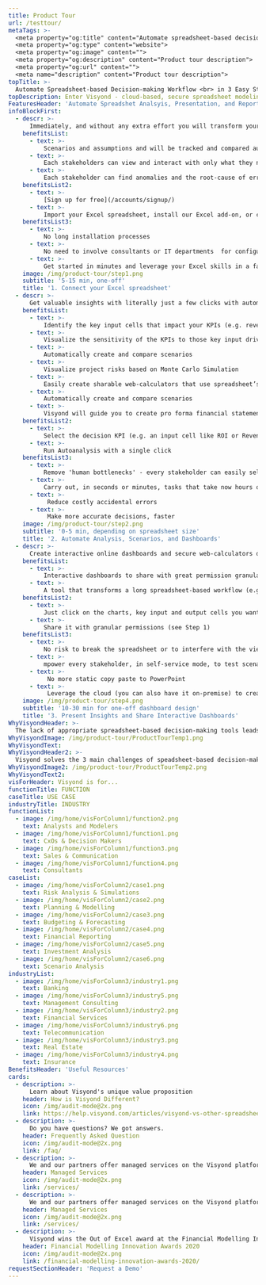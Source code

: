 ```yaml
---
title: Product Tour
url: /testtour/
metaTags: >-
  <meta property="og:title" content="Automate spreadsheet-based decision-making workflow in 3 steps">
  <meta property="og:type" content="website">
  <meta property="og:image" content="">
  <meta property="og:description" content="Product tour description">
  <meta property="og:url" content="">
  <meta name="description" content="Product tour description">
topTitle: >-
  Automate Spreadsheet-based Decision-making Workflow <br> in 3 Easy Steps
topDescription: Enter Visyond - cloud-based, secure spreadsheet modeling, auditing, analysis and visualization platform.
FeaturesHeader: 'Automate Spreadshet Analsyis, Presentation, and Reports'
infoBlockFirst:
  - descr: >-
      Immediately, and without any extra effort you will transform your Excel spreadsheet into a secure, scalable, and collaborative decision-making platform.
    benefitsList:
      - text: >-
          Scenarios and assumptions and will be tracked and compared automatically
      - text: >-
          Each stakeholders can view and interact with only what they need, thus preventing data leaks and shielding stakeholders from information overload
      - text: >-
          Each stakeholder can find anomalies and the root-cause of errors without having to inspect each cell in the recalculation chain.
    benefitsList2:
      - text: >-
          [Sign up for free](/accounts/signup/)
      - text: >-
          Import your Excel spreadsheet, install our Excel add-on, or create a new project from scratch         
    benefitsList3:
      - text: >-
          No long installation processes
      - text: >-
          No need to involve consultants or IT departments  for configuration (unless you want Visyond on-premise)
      - text: >-
          Get started in minutes and leverage your Excel skills in a familiar environment       
    image: /img/product-tour/step1.png
    subtitle: '5-15 min, one-off'    
    title: '1. Connect your Excel spreadsheet'
  - descr: >-
      Get valuable insights with literally just a few clicks with automated Sensitivity and Risk analyses, Scenario comparison, financial statements and interactive dashboards.
    benefitsList:
      - text: >-
          Identify the key input cells that impact your KPIs (e.g. revenues)
      - text: >-
          Visualize the sensitivity of the KPIs to those key input drivers
      - text: >-
          Automatically create and compare scenarios
      - text: >-
          Visualize project risks based on Monte Carlo Simulation
      - text: >-
          Easily create sharable web-calculators that use spreadsheet’s inputs and outputs
      - text: >-
          Automatically create and compare scenarios
      - text: >-
          Visyond will guide you to create pro forma financial statements
    benefitsList2:
      - text: >-
          Select the decision KPI (e.g. an input cell like ROI or Revenues)
      - text: >-
          Run Autoanalysis with a single click
    benefitsList3:
      - text: >-
          Remove 'human bottlenecks' - every stakeholder can easily self-serve with a few clicks instead of waiting for the 'spreadsheet guru'
      - text: >-
          Carry out, in seconds or minutes, tasks that take now hours or days of error-prone manual setups
      - text: >-
           Reduce costly accidental errors
      - text: >-
           Make more accurate decisions, faster                      
    image: /img/product-tour/step2.png
    subtitle: '0-5 min, depending on spreadsheet size'     
    title: '2. Automate Analysis, Scenarios, and Dashboards'   
  - descr: >-
      Create interactive online dashboards and secure web-calculators driven by your spreadsheet that stakeholders can use to independently test scenarios and answer ‘what-if’ questions.
    benefitsList:
      - text: >-
          Interactive dashboards to share with great permission granularity: decide what dashboard each stakeholder sees and what scenarios can be selected on each
      - text: >-
          A tool that transforms a long spreadsheet-based workflow (e.g., Budget vs Actuals, Price Negotiation model, etc.) into a real time experience, easy for the modeler and the user
    benefitsList2:
      - text: >-
          Just click on the charts, key input and output cells you want on a dashboard
      - text: >-
          Share it with granular permissions (see Step 1)
    benefitsList3:
      - text: >-
          No risk to break the spreadsheet or to interfere with the views and stress-testing of other stakeholders: charts and output cells on the dashboard that will respond only to changes of the input cells on that same dashboard
      - text: >-
          mpower every stakeholder, in self-service mode, to test scenarios and understand the impact of potential decisions without breaking the spreadsheet or interfering with others’ work
      - text: >-
           No more static copy paste to PowerPoint
      - text: >-
           Leverage the cloud (you can also have it on-premise) to create a secure and interactive analysis and presentation environment   
    image: /img/product-tour/step4.png
    subtitle: '10-30 min for one-off dashboard design'
    title: '3. Present Insights and Share Interactive Dashboards'   
WhyVisyondHeader: >-
  The lack of appropriate spreadsheet-based decision-making tools leads to errors, poor decisions, time and money wasted
WhyVisyondImage: /img/product-tour/ProductTourTemp1.png
WhyVisyondText:
WhyVisyondHeader2: >-
  Visyond solves the 3 main challenges of speadsheet-based decision-making
WhyVisyondImage2: /img/product-tour/ProductTourTemp2.png
WhyVisyondText2:
visForHeader: Visyond is for...
functionTitle: FUNCTION
caseTitle: USE CASE
industryTitle: INDUSTRY
functionList:
  - image: /img/home/visForColumn1/function2.png
    text: Analysts and Modelers
  - image: /img/home/visForColumn1/function1.png
    text: CxOs & Decision Makers
  - image: /img/home/visForColumn1/function3.png
    text: Sales & Communication
  - image: /img/home/visForColumn1/function4.png
    text: Consultants
caseList:
  - image: /img/home/visForColumn2/case1.png
    text: Risk Analysis & Simulations
  - image: /img/home/visForColumn2/case2.png
    text: Planning & Modelling
  - image: /img/home/visForColumn2/case3.png
    text: Budgeting & Forecasting
  - image: /img/home/visForColumn2/case4.png
    text: Financial Reporting
  - image: /img/home/visForColumn2/case5.png
    text: Investment Analysis
  - image: /img/home/visForColumn2/case6.png
    text: Scenario Analysis
industryList:
  - image: /img/home/visForColumn3/industry1.png
    text: Banking
  - image: /img/home/visForColumn3/industry5.png
    text: Management Consulting
  - image: /img/home/visForColumn3/industry2.png
    text: Financial Services
  - image: /img/home/visForColumn3/industry6.png
    text: Telecommunication
  - image: /img/home/visForColumn3/industry3.png
    text: Real Estate
  - image: /img/home/visForColumn3/industry4.png
    text: Insurance     
BenefitsHeader: 'Useful Resources'
cards:
  - description: >-
      Learn about Visyond's unique value proposition
    header: How is Visyond Different?
    icon: /img/audit-mode@2x.png
    link: https://help.visyond.com/articles/visyond-vs-other-spreadsheets/
  - description: >-
      Do you have questions? We got answers.
    header: Frequently Asked Question
    icon: /img/audit-mode@2x.png
    link: /faq/
  - description: >-
      We and our partners offer managed services on the Visyond platform
    header: Managed Services
    icon: /img/audit-mode@2x.png
    link: /services/
  - description: >-
      We and our partners offer managed services on the Visyond platform
    header: Managed Services
    icon: /img/audit-mode@2x.png
    link: /services/ 
  - description: >-
      Visyond wins the Out of Excel award at the Financial Modelling Innovation Awards 2020!
    header: Financial Modelling Innovation Awards 2020
    icon: /img/audit-mode@2x.png
    link: /financial-modelling-innovation-awards-2020/
requestSectionHeader: 'Request a Demo'    
---
```

